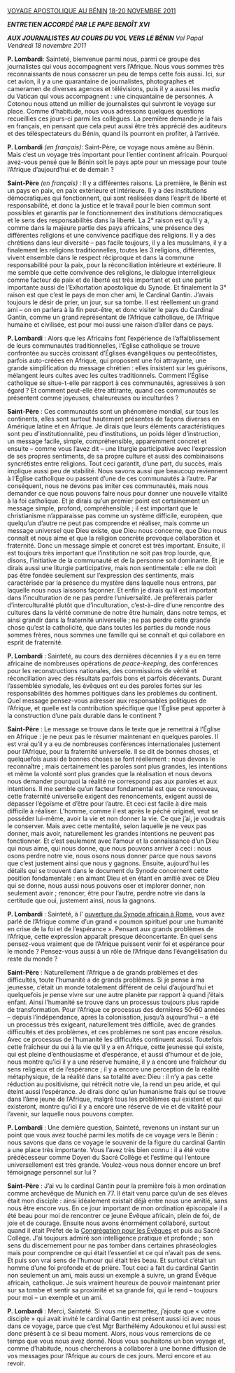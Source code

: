 [VOYAGE APOSTOLIQUE AU BÉNIN](/content/benedict-xvi/fr/travels/2011/index_benin.html) [18-20 NOVEMBRE 2011](/content/benedict-xvi/fr/travels/2011/index_benin.html)

***ENTRETIEN ACCORDÉ PAR LE PAPE BENOÎT XVI***

***AUX JOURNALISTES AU COURS DU VOL VERS LE BÉNIN*** *Vol Papal* *Vendredi 18 novembre 2011*

**P. Lombardi**: Sainteté, bienvenue parmi nous, parmi ce groupe des journalistes qui vous accompagnent vers l’Afrique. Nous vous sommes très reconnaissants de nous consacrer un peu de temps cette fois aussi. Ici, sur cet avion, il y a une quarantaine de journalistes, photographes et cameramen de diverses agences et télévisions, puis il y a aussi les *media* du Vatican qui vous accompagnent : une cinquantaine de personnes. À Cotonou nous attend un millier de journalistes qui suivront le voyage sur place. Comme d’habitude, nous vous adressons quelques questions recueillies ces jours-ci parmi les collègues. La première demande je la fais en français, en pensant que cela peut aussi être très apprécié des auditeurs et des téléspectateurs du Bénin, quand ils pourront en profiter, à l’arrivée.

**P. Lombardi** *(en français)*: Saint-Père, ce voyage nous amène au Bénin. Mais c’est un voyage très important pour l’entier continent africain. Pourquoi avez-vous pensé que le Bénin soit le pays apte pour un message pour toute l’Afrique d’aujourd’hui et de demain ?

**Saint-Père** *(en français)* : Il y a différentes raisons. La première, le Bénin est un pays en paix, en paix extérieure et intérieure. Il y a des institutions démocratiques qui fonctionnent, qui sont réalisées dans l’esprit de liberté et responsabilité, et donc la justice et le travail pour le bien commun sont possibles et garantis par le fonctionnement des institutions démocratiques et le sens des responsabilités dans la liberté. La 2° raison est qu’il y a, comme dans la majeure partie des pays africains, une présence des différentes religions et une convivence pacifique des religions. Il y a des chrétiens dans leur diversité – pas facile toujours, il y a les musulmans, il y a finalement les religions traditionnelles, toutes les 3 religions, différentes, vivent ensemble dans le respect réciproque et dans la commune responsabilité pour la paix, pour la réconciliation intérieure et extérieure. Il me semble que cette convivence des religions, le dialogue interreligieux comme facteur de paix et de liberté est très important et est une partie importante aussi de l’Exhortation apostolique du Synode. Et finalement la 3° raison est que c’est le pays de mon cher ami, le Cardinal Gantin. J’avais toujours le désir de prier, un jour, sur sa tombe. Il est réellement un grand ami – on en parlera à la fin peut-être, et donc visiter le pays du Cardinal Gantin, comme un grand représentant de l’Afrique catholique, de l’Afrique humaine et civilisée, est pour moi aussi une raison d’aller dans ce pays.

**P. Lombardi** : Alors que les Africains font l’expérience de l’affaiblissement de leurs communautés traditionnelles, l’Église catholique se trouve confrontée au succès croissant d’Églises évangéliques ou pentecôtistes, parfois auto-créées en Afrique, qui proposent une foi attrayante, une grande simplification du message chrétien : elles insistent sur les guérisons, mélangent leurs cultes avec les cultes traditionnels. Comment l’Église catholique se situe-t-elle par rapport à ces communautés, agressives à son égard ? Et comment peut-elle être attirante, quand ces communautés se présentent comme joyeuses, chaleureuses ou inculturées ?

**Saint-Père** : Ces communautés sont un phénomène mondial, sur tous les continents, elles sont surtout hautement présentes de façons diverses en Amérique latine et en Afrique. Je dirais que leurs éléments caractéristiques sont peu d’institutionnalité, peu d’institutions, un poids léger d’instruction, un message facile, simple, compréhensible, apparemment concret et ensuite – comme vous l’avez dit – une liturgie participative avec l’expression de ses propres sentiments, de sa propre culture et aussi des combinaisons syncrétistes entre religions. Tout ceci garantit, d’une part, du succès, mais implique aussi peu de stabilité. Nous savons aussi que beaucoup reviennent à l’Église catholique ou passent d’une de ces communautés à l’autre. Par conséquent, nous ne devons pas imiter ces communautés, mais nous demander ce que nous pouvons faire nous pour donner une nouvelle vitalité à la foi catholique. Et je dirais qu’un premier point est certainement un message simple, profond, compréhensible ; il est important que le christianisme n’apparaisse pas comme un système difficile, européen, que quelqu’un d’autre ne peut pas comprendre et réaliser, mais comme un message universel que Dieu existe, que Dieu nous concerne, que Dieu nous connaît et nous aime et que la religion concrète provoque collaboration et fraternité. Donc un message simple et concret est très important. Ensuite, il est toujours très important que l’institution ne soit pas trop lourde, que, disons, l’initiative de la communauté et de la personne soit dominante. Et je dirais aussi une liturgie participative, mais non sentimentale : elle ne doit pas être fondée seulement sur l’expression des sentiments, mais caractérisée par la présence du mystère dans laquelle nous entrons, par laquelle nous nous laissons façonner. Et enfin je dirais qu’il est important dans l’inculturation de ne pas perdre l’universalité. Je préfèrerais parler d’interculturalité plutôt que d’inculturation, c’est-à-dire d’une rencontre des cultures dans la vérité commune de notre être humain, dans notre temps, et ainsi grandir dans la fraternité universelle ; ne pas perdre cette grande chose qu’est la catholicité, que dans toutes les parties du monde nous sommes frères, nous sommes une famille qui se connaît et qui collabore en esprit de fraternité.

**P. Lombardi** : Sainteté, au cours des dernières décennies il y a eu en terre africaine de nombreuses opérations de *peace-keeping*, des conférences pour les reconstructions nationales, des commissions de vérité et réconciliation avec des résultats parfois bons et parfois décevants. Durant l’assemblée synodale, les évêques ont eu des paroles fortes sur les responsabilités des hommes politiques dans les problèmes du continent. Quel message pensez-vous adresser aux responsables politiques de l’Afrique, et quelle est la contribution spécifique que l’Église peut apporter à la construction d’une paix durable dans le continent ?

**Saint-Père** : Le message se trouve dans le texte que je remettrai à l’Église en Afrique : je ne peux pas le résumer maintenant en quelques paroles. Il est vrai qu’il y a eu de nombreuses conférences internationales justement pour l’Afrique, pour la fraternité universelle. Il se dit de bonnes choses, et quelquefois aussi de bonnes choses se font réellement : nous devons le reconnaître ; mais certainement les paroles sont plus grandes, les intentions et même la volonté sont plus grandes que la réalisation et nous devons nous demander pourquoi la réalité ne correspond pas aux paroles et aux intentions. Il me semble qu’un facteur fondamental est que ce renouveau, cette fraternité universelle exigent des renoncements, exigent aussi de dépasser l’égoïsme et d’être pour l’autre. Et ceci est facile à dire mais difficile à réaliser. L’homme, comme il est après le péché originel, veut se posséder lui-même, avoir la vie et non donner la vie. Ce que j’ai, je voudrais le conserver. Mais avec cette mentalité, selon laquelle je ne veux pas donner, mais avoir, naturellement les grandes intentions ne peuvent pas fonctionner. Et c’est seulement avec l’amour et la connaissance d’un Dieu qui nous aime, qui nous donne, que nous pouvons arriver à ceci : nous osons perdre notre vie, nous osons nous donner parce que nous savons que c’est justement ainsi que nous y gagnons. Ensuite, aujourd’hui les détails qui se trouvent dans le document du Synode concernent cette position fondamentale : en aimant Dieu et en étant en amitié avec ce Dieu qui se donne, nous aussi nous pouvons oser et implorer donner, non seulement avoir ; renoncer, être pour l’autre, perdre notre vie dans la certitude que oui, justement ainsi, nous la gagnons.

**P. Lombardi** : Sainteté, à l’ [ouverture du Synode africain à Rome](/content/benedict-xvi/fr/homilies/2009/documents/hf_ben-xvi_hom_20091004_sinodo-africa.html), vous avez parlé de l’Afrique comme d’un grand « poumon spirituel pour une humanité en crise de la foi et de l’espérance ». Pensant aux grands problèmes de l’Afrique, cette expression apparaît presque déconcertante. En quel sens pensez-vous vraiment que de l’Afrique puissent venir foi et espérance pour le monde ? Pensez-vous aussi à un rôle de l’Afrique dans l’évangélisation du reste du monde ?

**Saint-Père** : Naturellement l’Afrique a de grands problèmes et des difficultés, toute l’humanité a de grands problèmes. Si je pense à ma jeunesse, c’était un monde totalement différent de celui d’aujourd’hui et quelquefois je pense vivre sur une autre planète par rapport à quand j’étais enfant. Ainsi l’humanité se trouve dans un processus toujours plus rapide de transformation. Pour l’Afrique ce processus des dernières 50-60 années – depuis l’indépendance, après la colonisation, jusqu’à aujourd’hui – a été un processus très exigeant, naturellement très difficile, avec de grandes difficultés et des problèmes, et ces problèmes ne sont pas encore résolus. Avec ce processus de l’humanité les difficultés continuent aussi. Toutefois cette fraîcheur du oui à la vie qu’il y a en Afrique, cette jeunesse qui existe, qui est pleine d’enthousiasme et d’espérance, et aussi d’humour et de joie, nous montre qu’ici il y a une réserve humaine, il y a encore une fraîcheur du sens religieux et de l’espérance ; il y a encore une perception de la réalité métaphysique, de la réalité dans sa totalité avec Dieu : il n’y a pas cette réduction au positivisme, qui rétrécit notre vie, la rend un peu aride, et qui éteint aussi l’espérance. Je dirais donc qu’un humanisme frais qui se trouve dans l’âme jeune de l’Afrique, malgré tous les problèmes qui existent et qui existeront, montre qu’ici il y a encore une réserve de vie et de vitalité pour l’avenir, sur laquelle nous pouvons compter.

**P. Lombardi** : Une dernière question, Sainteté, revenons un instant sur un point que vous avez touché parmi les motifs de ce voyage vers le Bénin : nous savons que dans ce voyage le souvenir de la figure du cardinal Gantin a une place très importante. Vous l’avez très bien connu : il a été votre prédécesseur comme Doyen du Sacré Collège et l’estime qui l’entoure universellement est très grande. Voulez-vous nous donner encore un bref témoignage personnel sur lui ?

**Saint-Père** : J’ai vu le cardinal Gantin pour la première fois à mon ordination comme archevêque de Munich en 77. Il était venu parce qu’un de ses élèves était mon disciple : ainsi idéalement existait déjà entre nous une amitié, sans nous être encore vus. En ce jour important de mon ordination épiscopale il a été beau pour moi de rencontrer ce jeune Évêque africain, plein de foi, de joie et de courage. Ensuite nous avons énormément collaboré, surtout quand il était Préfet de la [Congrégation pour les Évêques](http://www.vatican.va/roman_curia/congregations/cbishops/index_fr.htm) et puis au Sacré Collège. J’ai toujours admiré son intelligence pratique et profonde ; son sens du discernement pour ne pas tomber dans certaines phraséologies mais pour comprendre ce qui était l’essentiel et ce qui n’avait pas de sens. Et puis son vrai sens de l’humour qui était très beau. Et surtout c’était un homme d’une foi profonde et de prière. Tout ceci a fait du cardinal Gantin non seulement un ami, mais aussi un exemple à suivre, un grand Évêque africain, catholique. Je suis vraiment heureux de pouvoir maintenant prier sur sa tombe et sentir sa proximité et sa grande foi, qui le rend – toujours pour moi – un exemple et un ami.

**P. Lombardi** : Merci, Sainteté. Si vous me permettez, j’ajoute que « votre disciple » qui avait invité le cardinal Gantin est présent aussi ici avec nous dans ce voyage, parce que c’est Mgr Barthélémy Adoukonou et lui aussi est donc présent à ce si beau moment. Alors, nous vous remercions de ce temps que vous nous avez donné. Nous vous souhaitons un bon voyage et, comme d’habitude, nous chercherons à collaborer à une bonne diffusion de vos messages pour l’Afrique au cours de ces jours. Merci encore et au revoir.